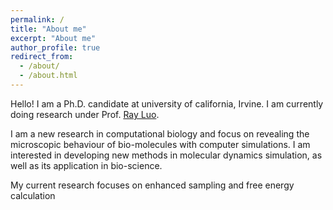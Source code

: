 ```yaml
---
permalink: /
title: "About me"
excerpt: "About me"
author_profile: true
redirect_from: 
  - /about/
  - /about.html
---
```


Hello! I am a Ph.D. candidate at university of california, Irvine. I am currently doing
research under Prof. [Ray Luo](http://rayluolab.org/principal-investigator/). 


I am a new research in computational biology and focus on revealing the microscopic behaviour of 
bio-molecules with computer simulations. I am interested in developing new methods in molecular dynamics
simulation, as well as its application in bio-science.


My current research focuses on enhanced sampling and free energy calculation
